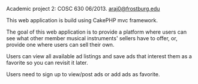 
Academic project 2: COSC 630 06/2013. araj0@frostburg.edu

This web application is build using CakePHP mvc framework.
 
The goal of this web application is to provide a platform where users can see what other member 
musical instruments' sellers have to offer, or, provide one where users can sell their own. 

Users can view all available ad listings and save ads that interest them as a 
favorite so you can revisit it later.

Users need to sign up to view/post ads or add ads as favorite. 
